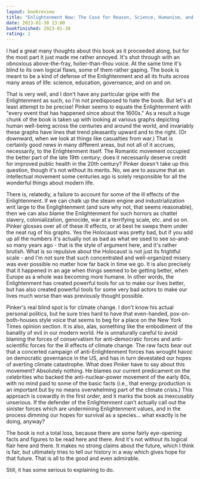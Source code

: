 ```yaml
---
layout: bookreview
title: "Enlightenment Now: The Case for Reason, Science, Humanism, and Progress"
date: 2023-01-30 13:00
bookfinished: 2023-01-30
rating: 2
---
```


I had a great many thoughts about this book as it proceeded along, but for the most part it just made me rather annoyed. It's shot through with an obnoxious above-the-fray, holier-than-thou voice. At the same time it's blind to its own logical flaws, some of them rather gaping. The book is meant to be a kind of defense of the Enlightenment and all its fruits across many areas of life: science, education, governance, and on and on.



That is very well, and I don't have any particular gripe with the Enlightenment as such, so I'm not predisposed to hate the book. But let's at least attempt to be precise! Pinker seems to equate the Enlightenment with "every event that has happened since about the 1600s." As a result a huge chunk of the book is taken up with looking at various graphs depicting human well-being across the centuries and around the world, and invariably these graphs have lines that trend pleasantly upward and to the right. (Or downward, when we look at things like casualties from war.) That is certainly good news in many different areas, but not all of it accrues, necessarily, to the Enlightenment itself. The Romantic movement occupied the better part of the late 19th century; does it necessarily deserve credit for improved public health in the 20th century? Pinker doesn't take up this question, though it's not without its merits. No, we are to assume that an intellectual movement some centuries ago is solely responsible for all the wonderful things about modern life.



There is, relatedly, a failure to account for some of the ill effects of the Enlightenment. If we can chalk up the steam engine and industrialization writ large to the Englightenment (and sure why not, that seems reasonable), then we can also blame the Enlightenment for such horrors as chattel slavery, colonialization, genocide, war at a terrifying scale, etc. and so on. Pinker glosses over all of these ill effects, or at best he sweps them under the neat rug of his graphs. Yes the Holocaust was pretty bad, but if you add up all the numbers it's actually not as bad as what we used to see so-and-so many years ago - that is the style of argument here, and it's rather brutish. What is so repulsive about the Holocaust is not just its frightful scale - and I'm not sure that such concentrated and well-organized misery was ever possible no matter how far back in time we go. It is also precisely that it happened in an age when things seemed to be getting better, when Europe as a whole was becoming more humane. In other words, the Enlightenment has created powerful tools for us to make our lives better, but has also created powerful tools for some very bad actors to make our lives much worse than was previously thought possible.



Pinker's real blind spot is for climate change. I don't know his actual personal politics, but he sure tries hard to have that even-handed, pox-on-both-houses style voice that seems to beg for a place on the New York Times opinion section. It is also, alas, something like the embodiment of the banality of evil in our modern world. He is unnaturally careful to avoid blaming the forces of conservatism for anti-democratic forces and anti-scientific forces for the ill effects of climate change. The raw facts bear out that a concerted campaign of anti-Enlightenment forces has wrought havoc on democratic governance in the US, and has in turn devestated our hopes of averting climate catastrophe. What does Pinker have to say about this movement? Absolutely nothing. He blames our current predicament on the celebrities who backed the anti-nuclear-power movement of the early 80s, with no mind paid to some of the basic facts (i.e., that energy production is an important but by no means overwhelming part of the climate crisis.) This approach is cowardly in the first order, and it marks the book as inexcusably unserious. If the defender of the Enlightenment can't actually call out the sinister forces which are undermining Enlightenment values, and in the process dimming our hopes for survival as a species... what exactly is he doing, anyway?



The book is not a total loss, because there are some fairly eye-opening facts and figures to be read here and there. And it's not without its logical flair here and there. It makes no strong claims about the future, which I think is fair, but ultimately tries to tell our history in a way which gives hope for that future. That is all to the good and even admirable.



Still, it has some serious to explaining to do.